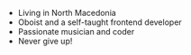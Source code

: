 - Living in North Macedonia
- Oboist and a self-taught frontend developer
- Passionate musician and coder 
- Never give up!
<!---
VukiMusician/VukiMusician is a ✨ special ✨ repository because its `README.md` (this file) appears on your GitHub profile.
You can click the Preview link to take a look at your changes.
--->
